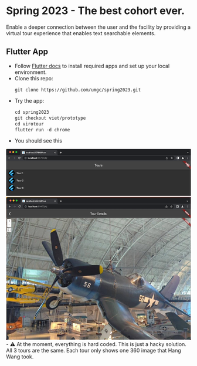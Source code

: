 # Spring 2023 - The best cohort ever.

Enable a deeper connection between the user and the facility by providing a virtual tour experience that enables text searchable elements.

## Flutter App

- Follow [Flutter docs](https://docs.flutter.dev/get-started/install) to install required apps and set up your local environment.
- Clone this repo:
    ```
    git clone https://github.com/umgc/spring2023.git
    ```
- Try the app:
    ```
    cd spring2023
    git checkout viet/prototype
    cd virotour
    flutter run -d chrome
    ```
- You should see this
<div style='float: center'>
    <img style='width: 800px' src="./docs/img/Screenshot2023-02-04at20.19.27.png"></img>
</div>
<div style='float: center'>
    <img style='width: 800px' src="./docs/img/Screenshot2023-02-04at20.31.39.png"></img>
</div>
- ⚠️ At the moment, everything is hard coded. This is just a hacky solution. All 3 tours are the same. Each tour only shows one 360 image that Hang Wang took.

